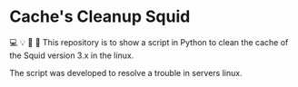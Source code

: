 # Cache's Cleanup Squid

:computer: :bulb: :open_file_folder: :wrench:
This repository is to show a script in Python to clean the cache of the Squid version 3.x in the linux.

The script was developed to resolve a trouble in servers linux.

